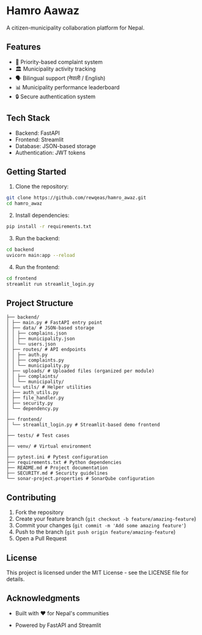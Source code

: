 ﻿# Hamro Aawaz

A citizen-municipality collaboration platform for Nepal.

## Features

- 🔔 Priority-based complaint system
- 🏛️ Municipality activity tracking
- 🗣️ Bilingual support (नेपाली / English)
- 📊 Municipality performance leaderboard
- 🔒 Secure authentication system

## Tech Stack

- Backend: FastAPI
- Frontend: Streamlit
- Database: JSON-based storage
- Authentication: JWT tokens

## Getting Started

1. Clone the repository:
```bash
git clone https://github.com/rewqeas/hamro_awaz.git
cd hamro_awaz
```

2. Install dependencies:
```bash
pip install -r requirements.txt
```

3. Run the backend:
```bash
cd backend
uvicorn main:app --reload
```

4. Run the frontend:
```bash
cd frontend
streamlit run streamlit_login.py
```

## Project Structure

```
├── backend/
│ ├── main.py # FastAPI entry point
│ ├── data/ # JSON-based storage
│ │ ├── complains.json
│ │ ├── municipality.json
│ │ └── users.json
│ ├── routes/ # API endpoints
│ │ ├── auth.py
│ │ ├── complaints.py
│ │ └── municipality.py
│ ├── uploads/ # Uploaded files (organized per module)
│ │ ├── complaints/
│ │ └── municipality/
│ └── utils/ # Helper utilities
│ ├── auth_utils.py
│ ├── file_handler.py
│ ├── security.py
│ └── dependency.py
│
├── frontend/
│ └── streamlit_login.py # Streamlit-based demo frontend
│
├── tests/ # Test cases
│
├── venv/ # Virtual environment
│
├── pytest.ini # Pytest configuration
├── requirements.txt # Python dependencies
├── README.md # Project documentation
├── SECURITY.md # Security guidelines
└── sonar-project.properties # SonarQube configuration
```

## Contributing

1. Fork the repository
2. Create your feature branch (`git checkout -b feature/amazing-feature`)
3. Commit your changes (`git commit -m 'Add some amazing feature'`)
4. Push to the branch (`git push origin feature/amazing-feature`)
5. Open a Pull Request

## License

This project is licensed under the MIT License - see the LICENSE file for details.

## Acknowledgments

- Built with ❤️ for Nepal's communities

- Powered by FastAPI and Streamlit

